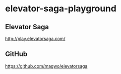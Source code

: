 # elevator-saga-playground
## Elevator Saga
http://play.elevatorsaga.com/

## GitHub
https://github.com/magwo/elevatorsaga
